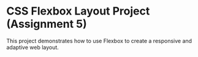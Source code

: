 # CSS Flexbox Layout Project (Assignment 5)
This project demonstrates how to use Flexbox to create a responsive and adaptive web layout.
